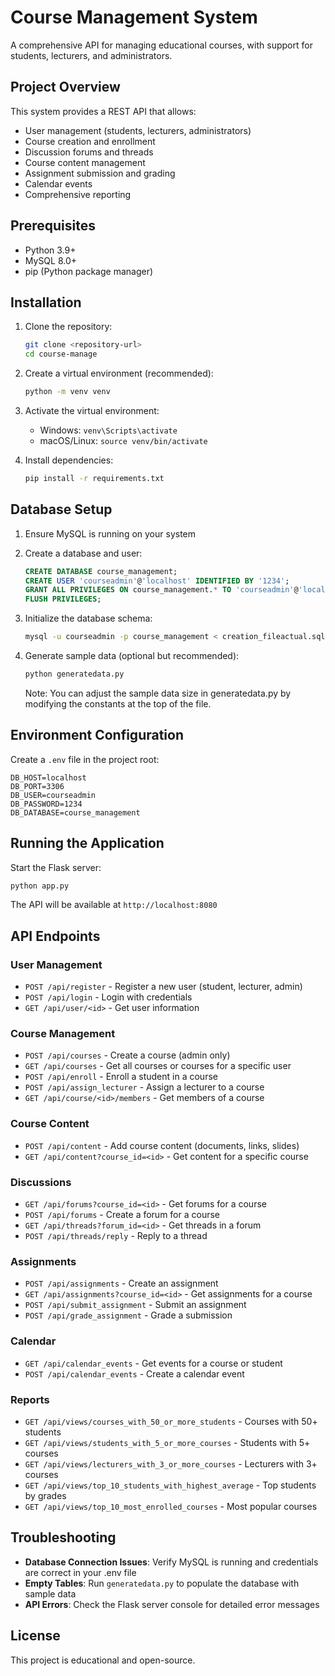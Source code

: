 # Course Management System

A comprehensive API for managing educational courses, with support for students, lecturers, and administrators.

## Project Overview

This system provides a REST API that allows:
- User management (students, lecturers, administrators)
- Course creation and enrollment
- Discussion forums and threads
- Course content management
- Assignment submission and grading
- Calendar events
- Comprehensive reporting

## Prerequisites

- Python 3.9+ 
- MySQL 8.0+
- pip (Python package manager)

## Installation

1. Clone the repository:
   ```bash
   git clone <repository-url>
   cd course-manage
   ```

2. Create a virtual environment (recommended):
   ```bash
   python -m venv venv
   ```

3. Activate the virtual environment:
   - Windows: `venv\Scripts\activate`
   - macOS/Linux: `source venv/bin/activate`

4. Install dependencies:
   ```bash
   pip install -r requirements.txt
   ```

## Database Setup

1. Ensure MySQL is running on your system

2. Create a database and user:
   ```sql
   CREATE DATABASE course_management;
   CREATE USER 'courseadmin'@'localhost' IDENTIFIED BY '1234';
   GRANT ALL PRIVILEGES ON course_management.* TO 'courseadmin'@'localhost';
   FLUSH PRIVILEGES;
   ```

3. Initialize the database schema:
   ```bash
   mysql -u courseadmin -p course_management < creation_fileactual.sql
   ```

4. Generate sample data (optional but recommended):
   ```bash
   python generatedata.py
   ```
   Note: You can adjust the sample data size in generatedata.py by modifying the constants at the top of the file.

## Environment Configuration

Create a `.env` file in the project root:
```
DB_HOST=localhost
DB_PORT=3306
DB_USER=courseadmin
DB_PASSWORD=1234
DB_DATABASE=course_management
```

## Running the Application

Start the Flask server:
```bash
python app.py
```

The API will be available at `http://localhost:8080`

## API Endpoints

### User Management
- `POST /api/register` - Register a new user (student, lecturer, admin)
- `POST /api/login` - Login with credentials
- `GET /api/user/<id>` - Get user information

### Course Management
- `POST /api/courses` - Create a course (admin only)
- `GET /api/courses` - Get all courses or courses for a specific user
- `POST /api/enroll` - Enroll a student in a course
- `POST /api/assign_lecturer` - Assign a lecturer to a course
- `GET /api/course/<id>/members` - Get members of a course

### Course Content
- `POST /api/content` - Add course content (documents, links, slides)
- `GET /api/content?course_id=<id>` - Get content for a specific course

### Discussions
- `GET /api/forums?course_id=<id>` - Get forums for a course
- `POST /api/forums` - Create a forum for a course
- `GET /api/threads?forum_id=<id>` - Get threads in a forum
- `POST /api/threads/reply` - Reply to a thread

### Assignments
- `POST /api/assignments` - Create an assignment
- `GET /api/assignments?course_id=<id>` - Get assignments for a course
- `POST /api/submit_assignment` - Submit an assignment
- `POST /api/grade_assignment` - Grade a submission

### Calendar
- `GET /api/calendar_events` - Get events for a course or student
- `POST /api/calendar_events` - Create a calendar event

### Reports
- `GET /api/views/courses_with_50_or_more_students` - Courses with 50+ students
- `GET /api/views/students_with_5_or_more_courses` - Students with 5+ courses
- `GET /api/views/lecturers_with_3_or_more_courses` - Lecturers with 3+ courses
- `GET /api/views/top_10_students_with_highest_average` - Top students by grades
- `GET /api/views/top_10_most_enrolled_courses` - Most popular courses

## Troubleshooting

- **Database Connection Issues**: Verify MySQL is running and credentials are correct in your .env file
- **Empty Tables**: Run `generatedata.py` to populate the database with sample data
- **API Errors**: Check the Flask server console for detailed error messages

## License

This project is educational and open-source.
